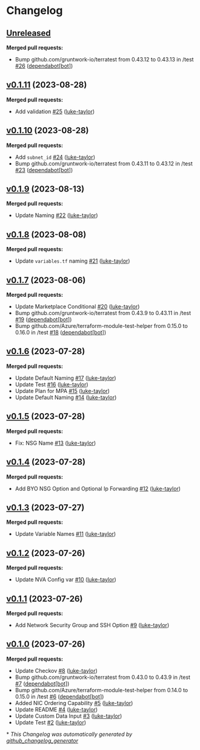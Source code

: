 # Changelog

## [Unreleased](https://github.com/luke-taylor/terraform-azurerm-nva/tree/HEAD)

**Merged pull requests:**

- Bump github.com/gruntwork-io/terratest from 0.43.12 to 0.43.13 in /test [\#26](https://github.com/luke-taylor/terraform-azurerm-nva/pull/26) ([dependabot[bot]](https://github.com/apps/dependabot))

## [v0.1.11](https://github.com/luke-taylor/terraform-azurerm-nva/tree/v0.1.11) (2023-08-28)

**Merged pull requests:**

- Add validation [\#25](https://github.com/luke-taylor/terraform-azurerm-nva/pull/25) ([luke-taylor](https://github.com/luke-taylor))

## [v0.1.10](https://github.com/luke-taylor/terraform-azurerm-nva/tree/v0.1.10) (2023-08-28)

**Merged pull requests:**

- Add `subnet_id` [\#24](https://github.com/luke-taylor/terraform-azurerm-nva/pull/24) ([luke-taylor](https://github.com/luke-taylor))
- Bump github.com/gruntwork-io/terratest from 0.43.11 to 0.43.12 in /test [\#23](https://github.com/luke-taylor/terraform-azurerm-nva/pull/23) ([dependabot[bot]](https://github.com/apps/dependabot))

## [v0.1.9](https://github.com/luke-taylor/terraform-azurerm-nva/tree/v0.1.9) (2023-08-13)

**Merged pull requests:**

- Update Naming [\#22](https://github.com/luke-taylor/terraform-azurerm-nva/pull/22) ([luke-taylor](https://github.com/luke-taylor))

## [v0.1.8](https://github.com/luke-taylor/terraform-azurerm-nva/tree/v0.1.8) (2023-08-08)

**Merged pull requests:**

- Update `variables.tf` naming [\#21](https://github.com/luke-taylor/terraform-azurerm-nva/pull/21) ([luke-taylor](https://github.com/luke-taylor))

## [v0.1.7](https://github.com/luke-taylor/terraform-azurerm-nva/tree/v0.1.7) (2023-08-06)

**Merged pull requests:**

- Update Marketplace Conditional [\#20](https://github.com/luke-taylor/terraform-azurerm-nva/pull/20) ([luke-taylor](https://github.com/luke-taylor))
- Bump github.com/gruntwork-io/terratest from 0.43.9 to 0.43.11 in /test [\#19](https://github.com/luke-taylor/terraform-azurerm-nva/pull/19) ([dependabot[bot]](https://github.com/apps/dependabot))
- Bump github.com/Azure/terraform-module-test-helper from 0.15.0 to 0.16.0 in /test [\#18](https://github.com/luke-taylor/terraform-azurerm-nva/pull/18) ([dependabot[bot]](https://github.com/apps/dependabot))

## [v0.1.6](https://github.com/luke-taylor/terraform-azurerm-nva/tree/v0.1.6) (2023-07-28)

**Merged pull requests:**

- Update Default Naming [\#17](https://github.com/luke-taylor/terraform-azurerm-nva/pull/17) ([luke-taylor](https://github.com/luke-taylor))
- Update Test [\#16](https://github.com/luke-taylor/terraform-azurerm-nva/pull/16) ([luke-taylor](https://github.com/luke-taylor))
- Update Plan for MPA [\#15](https://github.com/luke-taylor/terraform-azurerm-nva/pull/15) ([luke-taylor](https://github.com/luke-taylor))
- Update Default Naming [\#14](https://github.com/luke-taylor/terraform-azurerm-nva/pull/14) ([luke-taylor](https://github.com/luke-taylor))

## [v0.1.5](https://github.com/luke-taylor/terraform-azurerm-nva/tree/v0.1.5) (2023-07-28)

**Merged pull requests:**

- Fix: NSG Name [\#13](https://github.com/luke-taylor/terraform-azurerm-nva/pull/13) ([luke-taylor](https://github.com/luke-taylor))

## [v0.1.4](https://github.com/luke-taylor/terraform-azurerm-nva/tree/v0.1.4) (2023-07-28)

**Merged pull requests:**

- Add BYO NSG Option and Optional Ip Forwarding [\#12](https://github.com/luke-taylor/terraform-azurerm-nva/pull/12) ([luke-taylor](https://github.com/luke-taylor))

## [v0.1.3](https://github.com/luke-taylor/terraform-azurerm-nva/tree/v0.1.3) (2023-07-27)

**Merged pull requests:**

- Update Variable Names [\#11](https://github.com/luke-taylor/terraform-azurerm-nva/pull/11) ([luke-taylor](https://github.com/luke-taylor))

## [v0.1.2](https://github.com/luke-taylor/terraform-azurerm-nva/tree/v0.1.2) (2023-07-26)

**Merged pull requests:**

- Update NVA Config var [\#10](https://github.com/luke-taylor/terraform-azurerm-nva/pull/10) ([luke-taylor](https://github.com/luke-taylor))

## [v0.1.1](https://github.com/luke-taylor/terraform-azurerm-nva/tree/v0.1.1) (2023-07-26)

**Merged pull requests:**

- Add Network Security Group and SSH Option [\#9](https://github.com/luke-taylor/terraform-azurerm-nva/pull/9) ([luke-taylor](https://github.com/luke-taylor))

## [v0.1.0](https://github.com/luke-taylor/terraform-azurerm-nva/tree/v0.1.0) (2023-07-26)

**Merged pull requests:**

- Update Checkov [\#8](https://github.com/luke-taylor/terraform-azurerm-nva/pull/8) ([luke-taylor](https://github.com/luke-taylor))
- Bump github.com/gruntwork-io/terratest from 0.43.0 to 0.43.9 in /test [\#7](https://github.com/luke-taylor/terraform-azurerm-nva/pull/7) ([dependabot[bot]](https://github.com/apps/dependabot))
- Bump github.com/Azure/terraform-module-test-helper from 0.14.0 to 0.15.0 in /test [\#6](https://github.com/luke-taylor/terraform-azurerm-nva/pull/6) ([dependabot[bot]](https://github.com/apps/dependabot))
- Added NIC Ordering Capability [\#5](https://github.com/luke-taylor/terraform-azurerm-nva/pull/5) ([luke-taylor](https://github.com/luke-taylor))
- Update README [\#4](https://github.com/luke-taylor/terraform-azurerm-nva/pull/4) ([luke-taylor](https://github.com/luke-taylor))
- Update Custom Data Input [\#3](https://github.com/luke-taylor/terraform-azurerm-nva/pull/3) ([luke-taylor](https://github.com/luke-taylor))
- Update Test [\#2](https://github.com/luke-taylor/terraform-azurerm-nva/pull/2) ([luke-taylor](https://github.com/luke-taylor))



\* *This Changelog was automatically generated by [github_changelog_generator](https://github.com/github-changelog-generator/github-changelog-generator)*

